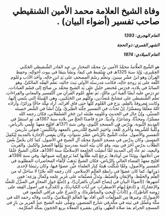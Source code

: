 <h1 dir="rtl">وفاة الشيخ العلامة محمد الأمين الشنقيطي صاحب تفسير (أضواء البيان) .</h1>

<h5 dir="rtl">العام الهجري:  1393

الشهر القمري: ذو الحجة

العام الميلادي: 1974</h5>

<p dir="rtl">هو الشَّيخ العلَّامةُ محمَّدُ الأمين بنُ محمَّد المختارِ بنِ عبد القادر الشِّنقيطي الجَكَني الحِمْيري، وُلِدَ سنةَ 1325هـ في شِنْقيط في كيفا، ونشَأَ يتيمًا في بيوت أخوالِه، وحفِظ القرآنَ وهو ابنُ عشْرِ سِنينَ، وتعلَّم رسْمَ المصحفِ على يَدِ ابن خالِه، وأخَذ الأدَب وعُلوم اللُّغة على يَدِ زوجةِ خالِه، فكانت مَدرستُه الأولى بَيتَ خالتِه، تعلَّم الفِقْه المالكيَّ، وهو السائدُ في بِلاده، فدرَس مُختصَر خليلٍ على يَد الشيخِ محمَّد بنِ صالح إلى قسْم العبادات، ثم درَس عليه أيضًا ألفيةَ ابن مالكٍ، ثم تعلَّم عُلوم القرآنِ من التَّفسير والمعاني والقِراءاتِ. تعلَّم الشِّنقيطي على مَشايخَ مُتعدِّدين، وكلُّهم من الجَنَكيين، وهي القَبيلةُ التي ينْتمي إليها، وكانت مَعروفةً بالعِلم، برَع في العُلوم كلِّها حتى فاق أقرانَه، أراد مكَّة حاجًّا وزائرًا، وأرادَه اللهُ معلِّمًا ومفسِّرًا، إنْ تَحدَّث في التفسيرِ خِلْتَه الطبَريَّ، وإنْ أنشَأَ في الشِّعر حَسِبتَه المتنبِّي، وإنْ جال في الحديثِ وعُلومِه ظنَنتَه ابنَ حَجَرٍ العَسْقلاني، فكان رحِمه الله مفسِّرًا، ومحدِّثًا، وشاعرًا، وأديبًا. خرَج قاصدًا الحجَّ من بلادِه سنةَ 1367هـ، ثم استقرَّ في المدينةِ النَّبوية، ودرَّس في المسجدِ النَّبوي، وفي سَنةِ 1371هـ افتُتِح معهدٌ عِلْمي بالرياضِ، وكُلِّيةٌ للشَّريعة وأُخْرى للُّغة، واختِيرَ الشيخ للتَّدريس بالمعهد والكُلِّيتينِ؛ فتولَّى تدْريسَ التفسيرِ والأصول. مكَث الشَّيخ بالرِّياضِ عشْرَ سَنواتٍ، وكان يقضي الإجازةَ بالمدينةِ لِيُكمِلَ التفسيرَ، وكان يدرِّس في مسجدِ الشيخ محمَّد آلِ الشيخ في الأُصول، كما كان يخُصُّ بعْضَ الطلَّاب بدرْسٍ آخَرَ في بيتِه، وقد كان بيتُه أشبهَ بمدرسةٍ يَؤُمُّها الصغيرُ والكبيرُ، والقريبُ والبعيد، ثم عاد إلى المدينةِ لمَّا أُنشِئَت الجامعة الإسلاميَّةُ سنةَ 1381هـ، فكان الشيخُ عَلَمًا من أعلامِها، ووَتَدًا من أوتادِها، يَرجِعُ إليه طُلَّابها كما يَرجِع إليه شيوخُها، وفي سنةِ 1386هـ افتُتِح معهدُ القضاءِ العالي بالرِّياض، فكان الشيخُ يَذهبُ لإلْقاء المحاضراتِ المطلوبةِ في التفسير والأصولِ، ولمَّا شُكِّلت هَيئةُ كِبار العلماءِ عيٍّن عضوًا فيها، وكان رئيسًا لإحدى دَوراتها، كما كان عضوًا في رابطةِ العالَمِ الإسلامي.
 كان رحِمه الله بحْرًا لا ساحلَ له من العِلْم والحفْظ، والإتقانِ والضبْط، وتَدلُّ مَصنَّفاته على غَزيرِ عِلمه وكَمال ورَعِه؛ فمِن أشهرِها: ((أضواءُ البيانِ في إيضاح القرآنِ بالقرآن))، و ((منْعُ جَواز المجازِ في المنزَّل للتعبُّد والإعجازِ))، و ((دفعُ إيهامِ الاضطرابِ عن آيات الكتابِ))، و ((مُذكِّرة في أُصول الفِقه على رَوضة الناظِر))، و ((آدابُ البحثِ والمناظَرة))، و ((شرحٌ على مَراقي السُّعود في الأُصول))، وغيرها مِن المؤلَّفات التي أفاد بها العالَمَ الإسلاميَّ، وكانت وفاتُه رحمه الله في مكَّة وغُسِّل في بَيته في مكَّة في شارع المنصورِ، وصلَّى عليه الشيخ عبدُ العزيز بن بازٍ في المسجِدِ الحرام بعدَ صلاة الظُّهر، ودُفِن بمَقبرةِ المعلَّاة بريع الحَجونِ بمكَّة المكرَّمة.</p></br>

